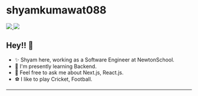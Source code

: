 # shyamkumawat088

<p>
  
  <a href="https://www.linkedin.com/in/shyamkumawat088/">
    <img src="https://img.shields.io/badge/-shyam-blue?style=flat-square&logo=Linkedin&logoColor=white&link=https://www.linkedin.com/in/shyamkumawat088/">
  <a/>
   <a href="mailto:shyamkumawat077@gmail.com">
    <img src="https://img.shields.io/badge/-shyamkumawat077@gmail.com-c14438?style=flat-square&logo=Gmail&logoColor=white&link=mailto:shyamkumawat077@gmail.com">
   <a/>
</p>
    
Hey!! 👋
-------
- ✨ Shyam here, working as a Software Engineer at NewtonSchool.
- 🌱 I'm presently learning Backend.
- 💬  Feel free to ask me about Next.js, React.js.
- ⚽ I like to play Cricket, Football.
-------
